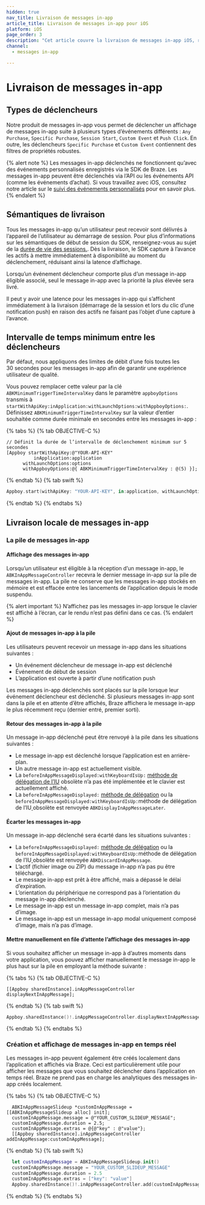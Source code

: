 ```yaml
---
hidden: true
nav_title: Livraison de messages in-app
article_title: Livraison de messages in-app pour iOS
platform: iOS
page_order: 3
description: "Cet article couvre la livraison de messages in-app iOS, répertoriant différents types de déclencheurs, de sémantiques de livraison et d’étapes de déclenchement d’événements."
channel:
  - messages in-app

---
```


# Livraison de messages in-app

## Types de déclencheurs

Notre produit de messages in-app vous permet de déclencher un affichage de messages in-app suite à plusieurs types d’événements différents : `Any Purchase`, `Specific Purchase`, `Session Start`, `Custom Event` et `Push Click`. En outre, les déclencheurs `Specific Purchase` et `Custom Event` contiennent des filtres de propriétés robustes.

{% alert note %}
Les messages in-app déclenchés ne fonctionnent qu’avec des événements personnalisés enregistrés via le SDK de Braze. Les messages in-app peuvent être déclenchés via l’API ou les événements API (comme les événements d’achat). Si vous travaillez avec iOS, consultez notre article sur le [suivi des événements personnalisés]({{site.baseurl}}/developer_guide/platform_integration_guides/ios/analytics/tracking_custom_events/) pour en savoir plus. 
{% endalert %}

## Sémantiques de livraison

Tous les messages in-app qu’un utilisateur peut recevoir sont délivrés à l’appareil de l’utilisateur au démarrage de session. Pour plus d’informations sur les sémantiques de début de session du SDK, renseignez-vous au sujet de la [durée de vie des sessions.][45]. Dès la livraison, le SDK capture à l’avance les actifs à mettre immédiatement à disponibilité au moment du déclenchement, réduisant ainsi la latence d’affichage.

Lorsqu’un événement déclencheur comporte plus d’un message in-app éligible associé, seul le message in-app avec la priorité la plus élevée sera livré.

Il peut y avoir une latence pour les messages in-app qui s’affichent immédiatement à la livraison (démarrage de la session et lors du clic d’une notification push) en raison des actifs ne faisant pas l’objet d’une capture à l’avance.

## Intervalle de temps minimum entre les déclencheurs

Par défaut, nous appliquons des limites de débit d’une fois toutes les 30 secondes pour les messages in-app afin de garantir une expérience utilisateur de qualité.

Vous pouvez remplacer cette valeur par la clé `ABKMinimumTriggerTimeIntervalKey` dans le paramètre `appboyOptions` transmis à `startWithApiKey:inApplication:withLaunchOptions:withAppboyOptions:`. Définissez `ABKMinimumTriggerTimeIntervalKey` sur la valeur d’entier souhaitée comme durée minimale en secondes entre les messages in-app :

{% tabs %}
{% tab OBJECTIVE-C %}

```objc
// Définit la durée de l’intervalle de déclenchement minimum sur 5 secondes
[Appboy startWithApiKey:@"YOUR-API-KEY"
          inApplication:application
      withLaunchOptions:options
      withAppboyOptions:@{ ABKMinimumTriggerTimeIntervalKey : @(5) }];
```

{% endtab %}
{% tab swift %}

```swift
Appboy.start(withApiKey: "YOUR-API-KEY", in:application, withLaunchOptions:launchOptions, withAppboyOptions:[ABKMinimumTriggerTimeIntervalKey : 5])
```

{% endtab %}
{% endtabs %}

## Livraison locale de messages in-app

### La pile de messages in-app

#### Affichage des messages in-app

Lorsqu’un utilisateur est éligible à la réception d’un message in-app, le `ABKInAppMessageController` recevra le dernier message in-app sur la pile de messages in-app. La pile ne conserve que les messages in-app stockés en mémoire et est effacée entre les lancements de l’application depuis le mode suspendu.

{% alert important %}
N’affichez pas les messages in-app lorsque le clavier est affiché à l’écran, car le rendu n’est pas défini dans ce cas.
{% endalert %}

#### Ajout de messages in-app à la pile

Les utilisateurs peuvent recevoir un message in-app dans les situations suivantes :

- Un événement déclencheur de message in-app est déclenché
- Événement de début de session
- L’application est ouverte à partir d’une notification push

Les messages in-app déclenchés sont placés sur la pile lorsque leur événement déclencheur est déclenché. Si plusieurs messages in-app sont dans la pile et en attente d’être affichés, Braze affichera le message in-app le plus récemment reçu (dernier entré, premier sorti).

#### Retour des messages in-app à la pile

Un message in-app déclenché peut être renvoyé à la pile dans les situations suivantes :

- Le message in-app est déclenché lorsque l’application est en arrière-plan.
- Un autre message in-app est actuellement visible.
- La `beforeInAppMessageDisplayed:withKeyboardIsUp:` [méthode de délégation de l’IU][38] obsolète n’a pas été implémentée et le clavier est actuellement affiché.
- La `beforeInAppMessageDisplayed:` [méthode de délégation][30] ou la `beforeInAppMessageDisplayed:withKeyboardIsUp:`méthode de délégation de l’IU[ ][38]obsolète est renvoyée `ABKDisplayInAppMessageLater`.

#### Écarter les messages in-app

Un message in-app déclenché sera écarté dans les situations suivantes :

- La `beforeInAppMessageDisplayed:` [méthode de délégation][30] ou la `beforeInAppMessageDisplayed:withKeyboardIsUp:`méthode de délégation de l’IU[ ][38]obsolète est renvoyée `ABKDiscardInAppMessage`.
- L’actif (fichier image ou ZIP) du message in-app n’a pas pu être téléchargé.
- Le message in-app est prêt à être affiché, mais a dépassé le délai d’expiration.
- L’orientation du périphérique ne correspond pas à l’orientation du message in-app déclenché.
- Le message in-app est un message in-app complet, mais n’a pas d’image.
- Le message in-app est un message in-app modal uniquement composé d’image, mais n’a pas d’image.

#### Mettre manuellement en file d’attente l’affichage des messages in-app

Si vous souhaitez afficher un message in-app à d’autres moments dans votre application, vous pouvez afficher manuellement le message in-app le plus haut sur la pile en employant la méthode suivante :

{% tabs %}
{% tab OBJECTIVE-C %}

```objc
[[Appboy sharedInstance].inAppMessageController displayNextInAppMessage];
```

{% endtab %}
{% tab swift %}

```swift
Appboy.sharedInstance()!.inAppMessageController.displayNextInAppMessage()
```

{% endtab %}
{% endtabs %}

### Création et affichage de messages in-app en temps réel

Les messages in-app peuvent également être créés localement dans l’application et affichés via Braze. Ceci est particulièrement utile pour afficher les messages que vous souhaitez déclencher dans l’application en temps réel. Braze ne prend pas en charge les analytiques des messages in-app créés localement.

{% tabs %}
{% tab OBJECTIVE-C %}

```objc
  ABKInAppMessageSlideup *customInAppMessage = [[ABKInAppMessageSlideup alloc] init];
  customInAppMessage.message = @"YOUR_CUSTOM_SLIDEUP_MESSAGE";
  customInAppMessage.duration = 2.5;
  customInAppMessage.extras = @{@"key" : @"value"};
  [[Appboy sharedInstance].inAppMessageController addInAppMessage:customInAppMessage];
```

{% endtab %}
{% tab swift %}

```swift
  let customInAppMessage = ABKInAppMessageSlideup.init()
  customInAppMessage.message = "YOUR_CUSTOM_SLIDEUP_MESSAGE"
  customInAppMessage.duration = 2.5
  customInAppMessage.extras = ["key": "value"]
  Appboy.sharedInstance()!.inAppMessageController.add(customInAppMessage)
```

{% endtab %}
{% endtabs %}

[30]: {{site.baseurl}}/developer_guide/platform_integration_guides/ios/in-app_messaging/customization/setting_delegates/#core-in-app-message-delegate
[38]: {{site.baseurl}}/developer_guide/platform_integration_guides/ios/in-app_messaging/customization/setting_delegates/#in-app-message-delegate
[45]: {{site.baseurl}}/developer_guide/platform_integration_guides/ios/analytics/tracking_sessions/#session-lifecycle
